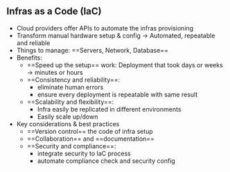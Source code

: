 ## Infras as a Code (IaC)
- Cloud providers offer APIs to automate the infras provisioning
- Transform manual hardware setup & config -> Automated, repeatable and reliable
- Things to manage: ==Servers, Network, Database==
- Benefits:
	- ==Speed up the setup== work: Deployment that took days or weeks -> minutes or hours
	- ==Consistency and reliability==: 
		- eliminate human errors
		- ensure every deployment is repeatable with same result
	- ==Scalability and flexibility==:
		- Infra easily be replicated in different environments
		- Easily scale up/down
- Key considerations & best practices
	- ==Version control== the code of infra setup
	- ==Collaboration== and ==documentation==
	- ==Security and compliance==:
		- integrate security to IaC process
		- automate compliance check and security config